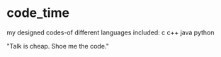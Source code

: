 code_time
=========

my designed codes-of different 
languages included:
c
c++
java
python

"Talk is cheap. Shoe me the code."
